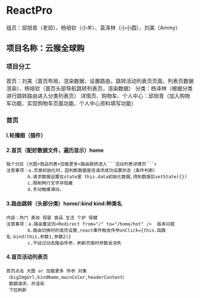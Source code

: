 # ReactPro
组员：邱旭青（老邱）、杨培钦（小羊）、袁泽林（小小圆）、刘美（Ammy）

## 项目名称：云猴全球购
### 项目分工

首页：刘美（首页布局，渲染数据，设置路由，跳转活动列表页页面，列表页数据渲染）、杨培钦（首页头部导航跳转列表页，渲染数据）
分类：杨泽林（根据分类进行跳转路由进入分类列表页）
详情页、购物车、个人中心：邱旭青（加入购物车功能、实现购物车页面功能、个人中心资料填写功能）

### 首页

#### l.轮播图（插件）

#### 2.首页（配好数据文件，遍历显示）home

	每个分区（大图+商品列表+加载更多<路由跳转进入```活动列表详情页```>
	注意事项：a.页面初始化时，因判断数据是否请求成功设置状态（条件判断）
			b.请求数据设置在state里 this.data初始化数据,得到数据后setState({})
			c.限制两行文字并隐藏
			d.手动触摸滑动，
			
#### 3.路由跳转（头部分类）home/:kind   kind:种类名
	
 	内容：热门 美妆 母婴 食品 生活 个护 保健
 	注意事项：a.路由重定向<Redirect from="/" to="/home/hot" />  版本问题
 			b.路由切换时的高亮设置,react事件触发传参onClick={this.函数名.bind(this,参数1,参数2)}
 			c.不经过动态路由传参，刷新页面时参数会消失
			
#### 4.首页活动列表页
	首页点击 大图 or 加载更多 传参 对象（bigImgUrl,kindName,mainColor,headerContent）
	 数据请求，并渲染
	 下拉刷新

